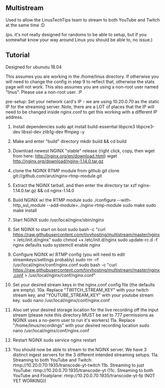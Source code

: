 Multistream
-----------------



Used to allow the LinusTechTips team to stream to both YouTube and Twitch at the same time :D

(ps. it's not really designed for randoms to be able to setup, but if you somewhat know your way around Linux you should be able to, no issue.)




Tutorial
-------------------

Designed for ubunutu 18.04

This assumes you are working in the /home/linus directory. If otherwise you will need to change the config in step 9 to reflect that, otherwise the stats page will not work. This also assumes you are using a non-root user named "linus". Please use a non-root user. :P

pre-setup: Set your network card's IP - we are using 10.20.0.70 as the static IP for the streaming server. Note, there are a LOT of places that the IP will need to be changed inside nginx.conf to get this working with a different IP address.



1. Install dependencies
	sudo apt install build-essential libpcre3 libpcre3-dev libssl-dev zlib1g-dev ffmpeg -y


2. Make and enter "build" directory
	mkdir build && cd build


3. Download newest NGINX "stable" release (right click, copy, then wget from here: http://nginx.org/en/download.html)
	wget http://nginx.org/download/nginx-1.14.0.tar.gz


4. clone the NGINX RTMP module from github
	git clone git://github.com/arut/nginx-rtmp-module.git


5. Extract the NGINX tarball, and then enter the directory
	tar xzf nginx-1.14.0.tar.gz && cd nginx-1.14.0


6. Build NGINX w/ the RTMP module
	sudo ./configure --with-http_ssl_module --add-module=../nginx-rtmp-module
	sudo make
	sudo make install


7. Start NGINX
	sudo /usr/local/nginx/sbin/nginx


8. Set NGINX to start on boot
	sudo bash -c "curl https://raw.githubusercontent.com/tivyhosting/multistream/master/nginx > /etc/init.d/nginx"
	sudo chmod +x /etc/init.d/nginx
	sudo update-rc.d -f nginx defaults
	sudo systemctl enable nginx


9. Configure NGINX w/ RTMP config (you will need to edit streamkeys/settings probably)
	sudo rm -rf /usr/local/nginx/conf/nginx.conf
	sudo bash -c "curl https://raw.githubusercontent.com/tivyhosting/multistream/master/nginx.conf > /usr/local/nginx/conf/nginx.conf" 


10. Set your desired stream keys in the nginx.conf config file (the defaults are empty). 
	10a. Replace "TWITCH_STREAM_KEY" with your twitch stream key, and "YOUTUBE_STREAM_KEY" with your youtube stream key.
		sudo nano /usr/local/nginx/conf/nginx.conf
	

11. Also set your desired storage location for the live recording off the input stream (please note this directory MUST be set to 777 permissions as NGINX uses a no-perm user to run it's workers)
	11a. Replace "/home/linus/recordings" with your desired recording location
		sudo nano /usr/local/nginx/conf/nginx.conf


10. Restart NGINX
	sudo service nginx restart


11. You should now be able to stream to the NGINX server. We have 3 distinct ingest servers for the 3 different intended streaming setups.
	11a. Streaming to both YouTube and Twitch: rtmp://10.20.0.70:1935/transcode-yt-twitch
	11b. Streaming to just YouTube: rtmp://10.20.0.70:1935/transcode-yt
	(11c. Streaming to both YouTube and Floatplane: rtmp://10.20.0.70:1935/transcode-yt-fp (NOT YET WORKING))
